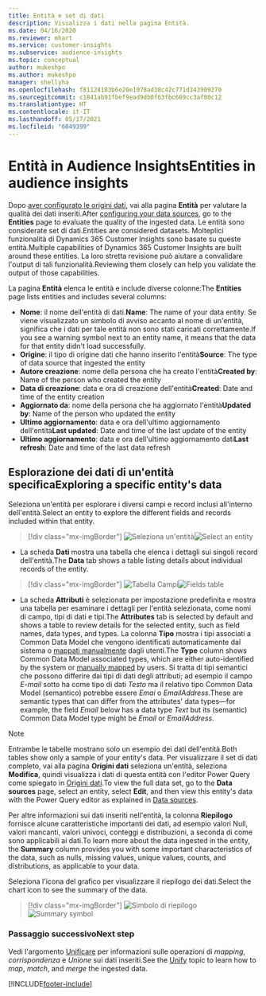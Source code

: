```yaml
---
title: Entità e set di dati
description: Visualizza i dati nella pagina Entità.
ms.date: 04/16/2020
ms.reviewer: mhart
ms.service: customer-insights
ms.subservice: audience-insights
ms.topic: conceptual
author: mukeshpo
ms.author: mukeshpo
manager: shellyha
ms.openlocfilehash: f81128183b6e20e1078ad38c42c771d343909270
ms.sourcegitcommit: c1841ab91fbef9ead9db0f63fbc669cc3af80c12
ms.translationtype: HT
ms.contentlocale: it-IT
ms.lasthandoff: 05/17/2021
ms.locfileid: "6049399"
---
```

# <a name="entities-in-audience-insights"></a><span data-ttu-id="f3561-103">Entità in Audience Insights</span><span class="sxs-lookup"><span data-stu-id="f3561-103">Entities in audience insights</span></span>

<span data-ttu-id="f3561-104">Dopo [aver configurato le origini dati](data-sources.md), vai alla pagina **Entità** per valutare la qualità dei dati inseriti.</span><span class="sxs-lookup"><span data-stu-id="f3561-104">After [configuring your data sources](data-sources.md), go to the **Entities** page to evaluate the quality of the ingested data.</span></span> <span data-ttu-id="f3561-105">Le entità sono considerate set di dati.</span><span class="sxs-lookup"><span data-stu-id="f3561-105">Entities are considered datasets.</span></span> <span data-ttu-id="f3561-106">Molteplici funzionalità di Dynamics 365 Customer Insights sono basate su queste entità.</span><span class="sxs-lookup"><span data-stu-id="f3561-106">Multiple capabilities of Dynamics 365 Customer Insights are built around these entities.</span></span> <span data-ttu-id="f3561-107">La loro stretta revisione può aiutare a convalidare l'output di tali funzionalità.</span><span class="sxs-lookup"><span data-stu-id="f3561-107">Reviewing them closely can help you validate the output of those capabilities.</span></span>

<span data-ttu-id="f3561-108">La pagina **Entità** elenca le entità e include diverse colonne:</span><span class="sxs-lookup"><span data-stu-id="f3561-108">The **Entities** page lists entities and includes several columns:</span></span>

- <span data-ttu-id="f3561-109">**Nome**: il nome dell'entità di dati.</span><span class="sxs-lookup"><span data-stu-id="f3561-109">**Name**: The name of your data entity.</span></span> <span data-ttu-id="f3561-110">Se viene visualizzato un simbolo di avviso accanto al nome di un'entità, significa che i dati per tale entità non sono stati caricati correttamente.</span><span class="sxs-lookup"><span data-stu-id="f3561-110">If you see a warning symbol next to an entity name, it means that the data for that entity didn't load successfully.</span></span>
- <span data-ttu-id="f3561-111">**Origine**: il tipo di origine dati che hanno inserito l'entità</span><span class="sxs-lookup"><span data-stu-id="f3561-111">**Source**: The type of data source that ingested the entity</span></span>
- <span data-ttu-id="f3561-112">**Autore creazione**: nome della persona che ha creato l'entità</span><span class="sxs-lookup"><span data-stu-id="f3561-112">**Created by**: Name of the person who created the entity</span></span>
- <span data-ttu-id="f3561-113">**Data di creazione**: data e ora di creazione dell'entità</span><span class="sxs-lookup"><span data-stu-id="f3561-113">**Created**: Date and time of the entity creation</span></span>
- <span data-ttu-id="f3561-114">**Aggiornato da**: nome della persona che ha aggiornato l'entità</span><span class="sxs-lookup"><span data-stu-id="f3561-114">**Updated by**: Name of the person who updated the entity</span></span>
- <span data-ttu-id="f3561-115">**Ultimo aggiornamento**: data e ora dell'ultimo aggiornamento dell'entità</span><span class="sxs-lookup"><span data-stu-id="f3561-115">**Last updated**: Date and time of the last update of the entity</span></span>
- <span data-ttu-id="f3561-116">**Ultimo aggiornamento**: data e ora dell'ultimo aggiornamento dati</span><span class="sxs-lookup"><span data-stu-id="f3561-116">**Last refresh**: Date and time of the last data refresh</span></span>

## <a name="exploring-a-specific-entitys-data"></a><span data-ttu-id="f3561-117">Esplorazione dei dati di un'entità specifica</span><span class="sxs-lookup"><span data-stu-id="f3561-117">Exploring a specific entity's data</span></span>

<span data-ttu-id="f3561-118">Seleziona un'entità per esplorare i diversi campi e record inclusi all'interno dell'entità.</span><span class="sxs-lookup"><span data-stu-id="f3561-118">Select an entity to explore the different fields and records included within that entity.</span></span>

> [!div class="mx-imgBorder"]
> <span data-ttu-id="f3561-119">![Seleziona un\'entità](media/data-manager-entities-data.png "Seleziona un'entità")</span><span class="sxs-lookup"><span data-stu-id="f3561-119">![Select an entity](media/data-manager-entities-data.png "Select an entity")</span></span>

- <span data-ttu-id="f3561-120">La scheda **Dati** mostra una tabella che elenca i dettagli sui singoli record dell'entità.</span><span class="sxs-lookup"><span data-stu-id="f3561-120">The **Data** tab shows a table listing details about individual records of the entity.</span></span>

> [!div class="mx-imgBorder"]
> <span data-ttu-id="f3561-121">![Tabella Campi](media/data-manager-entities-fields.PNG "Tabella Campi")</span><span class="sxs-lookup"><span data-stu-id="f3561-121">![Fields table](media/data-manager-entities-fields.PNG "Fields table")</span></span>

- <span data-ttu-id="f3561-122">La scheda **Attributi** è selezionata per impostazione predefinita e mostra una tabella per esaminare i dettagli per l'entità selezionata, come nomi di campo, tipi di dati e tipi.</span><span class="sxs-lookup"><span data-stu-id="f3561-122">The **Attributes** tab is selected by default and shows a table to review details for the selected entity, such as field names, data types, and types.</span></span> <span data-ttu-id="f3561-123">La colonna **Tipo** mostra i tipi associati a Common Data Model che vengono identificati automaticamente dal sistema o [mappati manualmente](map-entities.md) dagli utenti.</span><span class="sxs-lookup"><span data-stu-id="f3561-123">The **Type** column shows Common Data Model associated types, which are either auto-identified by the system or [manually mapped](map-entities.md) by users.</span></span> <span data-ttu-id="f3561-124">Si tratta di tipi semantici che possono differire dai tipi di dati degli attributi; ad esempio il campo *E-mail* sotto ha come tipo di dati *Testo* ma il relativo tipo Common Data Model (semantico) potrebbe essere *Emai* o *EmailAddress*.</span><span class="sxs-lookup"><span data-stu-id="f3561-124">These are semantic types that can differ from the attributes' data types—for example, the field *Email* below has a data type *Text* but its (semantic) Common Data Model type might be *Email* or *EmailAddress*.</span></span>

> [!NOTE]
> <span data-ttu-id="f3561-125">Entrambe le tabelle mostrano solo un esempio dei dati dell'entità.</span><span class="sxs-lookup"><span data-stu-id="f3561-125">Both tables show only a sample of your entity's data.</span></span> <span data-ttu-id="f3561-126">Per visualizzare il set di dati completo, vai alla pagina **Origini dati** seleziona un'entità, seleziona **Modifica**, quindi visualizza i dati di questa entità con l'editor Power Query come spiegato in [Origini dati](data-sources.md).</span><span class="sxs-lookup"><span data-stu-id="f3561-126">To view the full data set, go to the **Data sources** page, select an entity, select **Edit**, and then view this entity's data with the Power Query editor as explained in [Data sources](data-sources.md).</span></span>

<span data-ttu-id="f3561-127">Per altre informazioni sui dati inseriti nell'entità, la colonna **Riepilogo** fornisce alcune caratteristiche importanti dei dati, ad esempio valori Null, valori mancanti, valori univoci, conteggi e distribuzioni, a seconda di come sono applicabili ai dati.</span><span class="sxs-lookup"><span data-stu-id="f3561-127">To learn more about the data ingested in the entity, the **Summary** column provides you with some important characteristics of the data, such as nulls, missing values, unique values, counts, and distributions, as applicable to your data.</span></span>

<span data-ttu-id="f3561-128">Seleziona l'icona del grafico per visualizzare il riepilogo dei dati.</span><span class="sxs-lookup"><span data-stu-id="f3561-128">Select the chart icon to see the summary of the data.</span></span>

> [!div class="mx-imgBorder"]
> <span data-ttu-id="f3561-129">![Simbolo di riepilogo](media/data-manager-entities-summary.png "Tabella riepilogo dati")</span><span class="sxs-lookup"><span data-stu-id="f3561-129">![Summary symbol](media/data-manager-entities-summary.png "Data summary table")</span></span>

### <a name="next-step"></a><span data-ttu-id="f3561-130">Passaggio successivo</span><span class="sxs-lookup"><span data-stu-id="f3561-130">Next step</span></span>

<span data-ttu-id="f3561-131">Vedi l'argomento [Unificare](data-unification.md) per informazioni sulle operazioni di *mapping*, *corrispondenza* e *Unione* sui dati inseriti.</span><span class="sxs-lookup"><span data-stu-id="f3561-131">See the [Unify](data-unification.md) topic to learn how to *map*, *match*, and *merge* the ingested data.</span></span>


[!INCLUDE[footer-include](../includes/footer-banner.md)]
